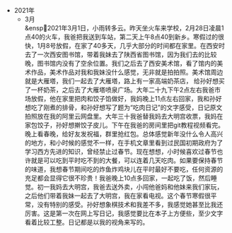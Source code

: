 - 2021年
    - 3月  
      &ensp🎈2021年3月1日，小雨转多云。昨天坐火车来学校，2月28日凌晨1点40的火车，我爸把我送到车站，第二天上午8点40到新乡。寒假过的很快，1月8号放假，在家了40多天，几乎大部分的时间都在家里。在西安时去了一次西安图书馆，带着我妹去了陕西省图书馆，因为我们去的比较晚，图书馆内没有了空余位置。我们之后去了西安美术馆，看了馆内的美术作品，美术作品对我和我妹没什么感觉，无非就是拍拍照。美术馆周边就是大雁塔，我们一起去了大雁塔，路上有一家高端奶茶店， 给孙好想买了一杯奶茶，之后去了大雁塔喷泉广场。大年二十九下午2点左右我爸市场放假，他在家里把肉和饺子馅做好，我妈晚上11点左右回家，我和孙好想吃了刚煮的排骨，和孙好想写了题为“吃肉日记”的文字感受，日记原文拍照放在我的阿里云网盘里。大年三十我爸替我妈去大明宫收票，我妈在家包饺子，孙好想擀饺子皮儿。下午在我爸的房间里把git教程视频看完。晚上看春晚，给好友发祝福，群里抢红包。总体感觉新年没什么令人高兴的地方，和小时候的感觉不一样，在手机文章里看到过民国初期政府为了学习西方先进的知识，曾经禁止过春节。现在想想，小时候喜欢过春节也许就是可以吃到平时吃不到的大餐，可以连着几天吃肉。如果要保持春节的味道，我想春节期间吃的炸鱼炸鸡块儿在平时最好不要吃，任何资源的充足都会显得它很不珍贵！我爸晚上10点多回家，一起吃了饭，然后睡觉。初一我妈去大明宫，我爸去送外卖，小闯他爸妈和他妹来我们家玩，之后他们带着我妹一起去了大明宫，我在家看电视。这个春节寒假很平常，没有特别的感受。孙好想象棋技术和我差不多，我感觉她甚至比我还厉害。这是第一次在网上写日记，我感觉要比在本子上方便些，至少文字看着比较工整。日记都是以我的视角来写的。
